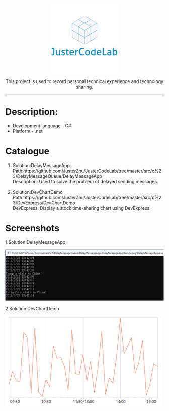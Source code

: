 <div align="center">
 <a href="https://github.com/MahApps/MahApps.Metro">
    <img alt="MahApps.Metro" width="220" heigth="220" src="https://github.com/JusterZhu/JusterCodeLab/blob/master/img/logo.png?raw=true">
  </a>
  <p>This project is used to record personal technical experience and technology sharing.</p>
</div>

---


# Description: #
- Development language - C#
- Platform - .net

# Catalogue #
<div>
 <ol>
  <li>
    Solution:DelayMessageApp</br>
    Path:<a>https://github.com/JusterZhu/JusterCodeLab/tree/master/src/c%23/DelayMessageQueue/DelayMessageApp</a></br>
    Description: Used to solve the problem of delayed sending messages.
  </li>
</br>
  <li>
    Solution:DevChartDemo</br>
    Path:<a>https://github.com/JusterZhu/JusterCodeLab/tree/master/src/c%23/DevExpress/DevChartDemo</a></br>
    DevExpress: Display a stock time-sharing chart using DevExpress.
  </li>
</ol>
</div>

# Screenshots #

<div>
    <p>1.Solution:DelayMessageApp</p>
    <img alt="MahApps.Metro" width="805" heigth="260" src="https://github.com/JusterZhu/JusterCodeLab/blob/master/img/delay_message_app.png?raw=true">
 </br>
    <p>2.Solution:DevChartDemo</p>
    <img alt="MahApps.Metro" width="498" heigth="290" src="https://github.com/JusterZhu/JusterCodeLab/blob/master/img/dev_chart_demo.png?raw=true">
</div>
